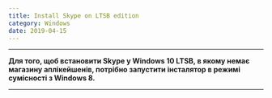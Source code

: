 ```yaml
---
title: Install Skype on LTSB edition
category: Windows
date: 2019-04-15
---
```


-----

**Для того, щоб встановити Skype у Windows 10 LTSB, в якому немає магазину аплікейшенів, потрібно запустити інсталятор в режимі сумісності з Windows 8.**

-----

